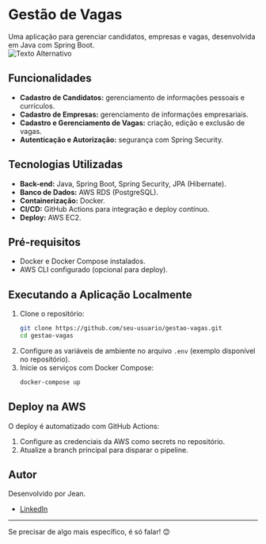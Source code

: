 # Gestão de Vagas  

Uma aplicação para gerenciar candidatos, empresas e vagas, desenvolvida em Java com Spring Boot.  
<img src="https://private-user-images.githubusercontent.com/160747774/390592711-b4593165-4431-444a-99f7-e639eae11615.png?jwt=eyJhbGciOiJIUzI1NiIsInR5cCI6IkpXVCJ9.eyJpc3MiOiJnaXRodWIuY29tIiwiYXVkIjoicmF3LmdpdGh1YnVzZXJjb250ZW50LmNvbSIsImtleSI6ImtleTUiLCJleHAiOjE3MzI3NTA2MTQsIm5iZiI6MTczMjc1MDMxNCwicGF0aCI6Ii8xNjA3NDc3NzQvMzkwNTkyNzExLWI0NTkzMTY1LTQ0MzEtNDQ0YS05OWY3LWU2MzllYWUxMTYxNS5wbmc_WC1BbXotQWxnb3JpdGhtPUFXUzQtSE1BQy1TSEEyNTYmWC1BbXotQ3JlZGVudGlhbD1BS0lBVkNPRFlMU0E1M1BRSzRaQSUyRjIwMjQxMTI3JTJGdXMtZWFzdC0xJTJGczMlMkZhd3M0X3JlcXVlc3QmWC1BbXotRGF0ZT0yMDI0MTEyN1QyMzMxNTRaJlgtQW16LUV4cGlyZXM9MzAwJlgtQW16LVNpZ25hdHVyZT02YTIzYmQwN2NlYzlkZmM2NDk2YTNiNjBjNjMzMTE0ZWQ1ZWRkMzMzOGFjZDZmNmZlNDVhNTYzNGQ3YWQzZjM0JlgtQW16LVNpZ25lZEhlYWRlcnM9aG9zdCJ9.6QlOE8s3AjVrQ8_mCw5qlzPWZ97JJagH2DPLn_aYEUg" alt="Texto Alternativo">

## Funcionalidades  
- **Cadastro de Candidatos:** gerenciamento de informações pessoais e currículos.  
- **Cadastro de Empresas:** gerenciamento de informações empresariais.  
- **Cadastro e Gerenciamento de Vagas:** criação, edição e exclusão de vagas.  
- **Autenticação e Autorização:** segurança com Spring Security.  

## Tecnologias Utilizadas  
- **Back-end:** Java, Spring Boot, Spring Security, JPA (Hibernate).  
- **Banco de Dados:** AWS RDS (PostgreSQL).  
- **Containerização:** Docker.  
- **CI/CD:** GitHub Actions para integração e deploy contínuo.  
- **Deploy:** AWS EC2.  

## Pré-requisitos  
- Docker e Docker Compose instalados.  
- AWS CLI configurado (opcional para deploy).  

## Executando a Aplicação Localmente  
1. Clone o repositório:  
   ```bash
   git clone https://github.com/seu-usuario/gestao-vagas.git
   cd gestao-vagas
   ```  
2. Configure as variáveis de ambiente no arquivo `.env` (exemplo disponível no repositório).  
3. Inicie os serviços com Docker Compose:  
   ```bash
   docker-compose up
   ```  

## Deploy na AWS  
O deploy é automatizado com GitHub Actions:  
1. Configure as credenciais da AWS como secrets no repositório.  
2. Atualize a branch principal para disparar o pipeline.  

## Autor  
Desenvolvido por Jean.  
- [LinkedIn](https://www.linkedin.com/in/jeanclaro/)   
--- 

Se precisar de algo mais específico, é só falar! 😊

